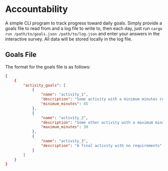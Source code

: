 # Accountability

A simple CLI program to track progress toward daily goals. Simply provide a goals file to read from and a log file to write to, then each day, just run `cargo run /path/to/goals.json /path/to/log.json` and enter your answers in the interactive survey. All data will be stored locally in the log file.

## Goals File

The format for the goals file is as follows:

```json
{
    {
        "activity_goals": [
            {
                "name": "activity_1",
                "description": "Some activity with a minimum minutes requirement",
                "minimum_minutes": 45
            },
            {
                "name": "activity_2",
                "description": "Some other activity with a maximum minutes requirement",
                "maximum_minutes": 30
            },
            {
                "name": "activity_3",
                "description": "A final activity with no requirements"
            }
        ]
    }
}
```
